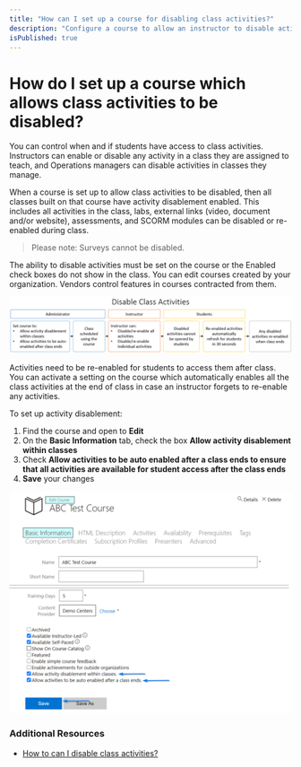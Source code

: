 ```yaml
---
title: "How can I set up a course for disabling class activities?"
description: "Configure a course to allow an instructor to disable activities for all students in a class. Set activities to be re-enabled for all students when class ends. "
isPublished: true
---
```


# How do I set up a course which allows class activities to be disabled?

You can control when and if students have access to class activities. Instructors can enable or disable any activity in a class they are assigned to teach, and Operations managers can disable activities in classes they manage. 

When a course is set up to allow class activities to be disabled, then all classes built on that course have activity disablement enabled. This includes all activities in the class, labs, external links (video, document and/or website), assessments, and SCORM modules can be disabled or re-enabled during class. 

> Please note: Surveys cannot be disabled.

The ability to disable activities must be set on the course or the Enabled check boxes do not show in the class. You can edit courses created by your organization. Vendors control features in courses contracted from them. 

![](/tms/images/course-disable-class-activities.png)

Activities need to be re-enabled for students to access them after class. You can activate a setting on the course which automatically enables all the class activities at the end of class in case an instructor forgets to re-enable any activities. 

To set up activity disablement:
1.	Find the course and open to **Edit**
1.	On the **Basic Information** tab, check the box **Allow activity disablement within classes**
1.	Check **Allow activities to be auto enabled after a class ends to ensure that all activities are available for student access after the class ends**
1.	**Save** your changes

![](/tms/images/course-enable-activity-disablement.png)

### Additional Resources

- [How to can I disable class activities?](/tms/instructors/instructor-prep-and-classes/disable-class-activities.md)
